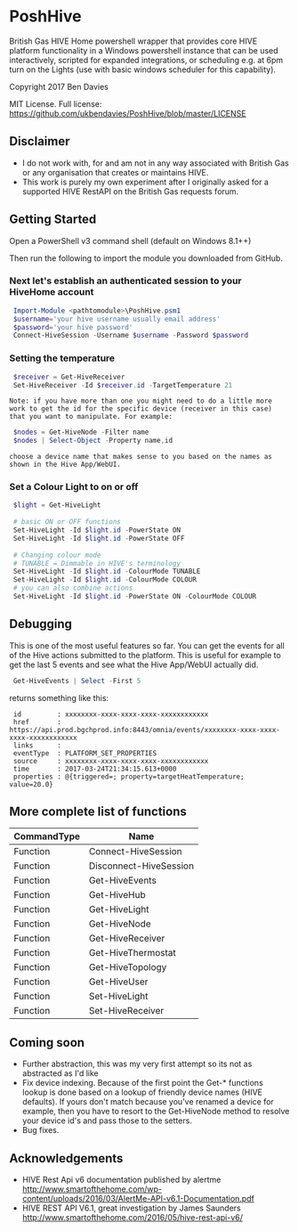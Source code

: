# PoshHive
British Gas HIVE Home powershell wrapper that provides core HIVE platform functionality in a Windows powershell instance
that can be used interactively, scripted for expanded integrations, or scheduling e.g. at 6pm turn on the Lights (use with 
basic windows scheduler for this capability).

Copyright 2017 Ben Davies

MIT License. Full license: https://github.com/ukbendavies/PoshHive/blob/master/LICENSE

## Disclaimer
- I do not work with, for and am not in any way associated with British Gas or any organisation that creates or maintains HIVE. 
- This work is purely my own experiment after I originally asked for a supported HIVE RestAPI on the British Gas requests forum.

## Getting Started
Open a PowerShell v3 command shell (default on Windows 8.1++)

Then run the following to import the module you downloaded from GitHub.
 
### Next let's establish an authenticated session to your HiveHome account
    
   ```powershell
    Import-Module <pathtomodule>\PoshHive.psm1
    $username='your hive username usually email address'
    $password='your hive password'
    Connect-HiveSession -Username $username -Password $password
   ```

### Setting the temperature

   ```powershell
    $receiver = Get-HiveReceiver
    Set-HiveReceiver -Id $receiver.id -TargetTemperature 21
   ```
    Note: if you have more than one you might need to do a little more 
    work to get the id for the specific device (receiver in this case) 
    that you want to manipulate. For example: 

   ```powershell
    $nodes = Get-HiveNode -Filter name
    $nodes | Select-Object -Property name,id
   ```
    choose a device name that makes sense to you based on the names as 
    shown in the Hive App/WebUI.


### Set a Colour Light to on or off

   ```powershell
    $light = Get-HiveLight
    
    # basic ON or OFF functions
    Set-HiveLight -Id $light.id -PowerState ON
    Set-HiveLight -Id $light.id -PowerState OFF
    
    # Changing colour mode
    # TUNABLE = Dimmable in HIVE's terminology
    Set-HiveLight -Id $light.id -ColourMode TUNABLE
    Set-HiveLight -Id $light.id -ColourMode COLOUR
    # you can also combine actions
    Set-HiveLight -Id $light.id -PowerState ON -ColourMode COLOUR
   ```

## Debugging

This is one of the most useful features so far. You can get the events
for all of the Hive actions submitted to the platform. This is useful for example
to get the last 5 events and see what the Hive App/WebUI actually did.

   ```powershell
    Get-HiveEvents | Select -First 5
   ```
   returns something like this:
   
   ```
    id         : xxxxxxxx-xxxx-xxxx-xxxx-xxxxxxxxxxxx
    href       : https://api.prod.bgchprod.info:8443/omnia/events/xxxxxxxx-xxxx-xxxx-xxxx-xxxxxxxxxxxx
    links      :
    eventType  : PLATFORM_SET_PROPERTIES
    source     : xxxxxxxx-xxxx-xxxx-xxxx-xxxxxxxxxxxx
    time       : 2017-03-24T21:34:15.613+0000
    properties : @{triggered=; property=targetHeatTemperature; value=20.0}
   ```

## More complete list of functions

CommandType | Name
--- | --- 
   Function |  Connect-HiveSession
   Function |  Disconnect-HiveSession
   Function |  Get-HiveEvents
   Function |  Get-HiveHub
   Function |  Get-HiveLight
   Function |  Get-HiveNode
   Function |  Get-HiveReceiver
   Function |  Get-HiveThermostat
   Function |  Get-HiveTopology
   Function |  Get-HiveUser
   Function |  Set-HiveLight
   Function |  Set-HiveReceiver

## Coming soon
- Further abstraction, this was my very first attempt so its not as abstracted as I'd like
- Fix device indexing. Because of the first point the Get-* functions lookup is done based 
  on a lookup of friendly device names (HIVE defaults). If yours don't match because you've
  renamed a device for example, then you have to resort to the Get-HiveNode method to resolve
  your device id's and pass those to the setters.
- Bug fixes.


## Acknowledgements
- HIVE Rest Api v6 documentation published by alertme
  http://www.smartofthehome.com/wp-content/uploads/2016/03/AlertMe-API-v6.1-Documentation.pdf
- HIVE REST API V6.1, great investigation by James Saunders
  http://www.smartofthehome.com/2016/05/hive-rest-api-v6/

